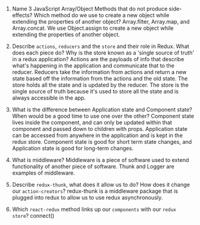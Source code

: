 1.  Name 3 JavaScript Array/Object Methods that do not produce side-effects? Which method do we use to create a new object while extending the properties of
another object?
Array.filter, Array.map, and Array.concat. We use Object.assign to create a new object while extending the properties of another object.

2.  Describe `actions`, `reducers` and the `store` and their role in Redux. What does each piece do? Why is the store known as a 'single source of truth' in
a redux application?
Actions are the payloads of info that describe what's happening in the application and communicate that to the reducer. Reducers take the information from
actions and return a new state based off the information from the actions and the old state. The store holds all the state and is updated by the reducer. The
store is the single source of truth because it's used to store all the state and is always accessible in the app.

3.  What is the difference between Application state and Component state? When would be a good time to use one over the other?
Component state lives inside the component, and can only be updated within that component and passed down to children with props. Application state can be
accessed from anywhere in the application and is kept in the redux store. Component state is good for short term state changes, and Application state
is good for long-term changes.

4.  What is middleware?
Middleware is a piece of software used to extend functionality of another piece of software. Thunk and Logger are examples of middleware.

5.  Describe `redux-thunk`, what does it allow us to do? How does it change our `action-creators`?
redux-thunk is a middleware package that is plugged into redux to allow us to use redux asynchronously.

6.  Which `react-redux` method links up our `components` with our `redux store`?
connect()
